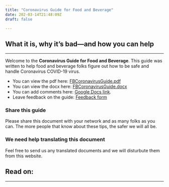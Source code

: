 ```yaml
---
title: "Coronavirus Guide for Food and Beverage"
date: 202-03-14T21:48:09Z
draft: false

---
```


## What it is, why it’s bad—and how you can help

---

Welcome to the **Coronavirus Guide for Food and Beverage**. This guide was written to help food and beverage folks figure out how to be safe and handle Coronavirus COVID-19 virus. 

* You can view the pdf here: [FBCoronavirusGuide.pdf](./docs/FBCoronavirusGuide.pdf)
* You can view the docx here: [FBCoronavirusGuide.docx](./docs/FBCoronavirusGuide.docx) 
* You can add comments here: [Google Docs link](https://docs.google.com/document/d/13n1TeOl_cB_jJhRzGNztgInzTZhWpLwW52K4q7hwnlQ/edit?usp=sharing). 
* Leave feedback on the guide: [Feedback form](https://docs.google.com/forms/d/e/1FAIpQLSdN39Moz6W4IOFER0kWB39rW90frkA89XanlFaEwzd3M-oBTQ/viewform)


### Share this guide

Please share this document with your network and as many folks as you can. The more people that know about these tips, the safer we will all be. 

### We need help translating this document

Feel free to send us any translated documents and we will disturbute them from this website. 

## Read on: 
---

